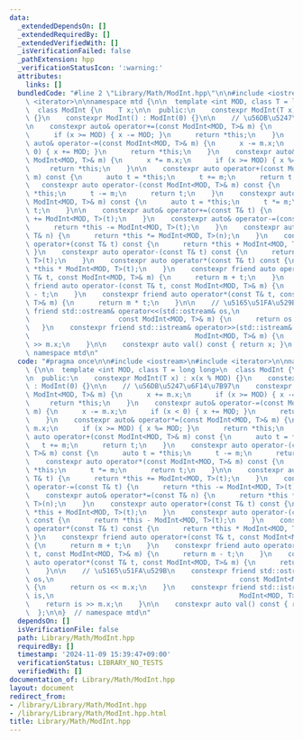 ```yaml
---
data:
  _extendedDependsOn: []
  _extendedRequiredBy: []
  _extendedVerifiedWith: []
  _isVerificationFailed: false
  _pathExtension: hpp
  _verificationStatusIcon: ':warning:'
  attributes:
    links: []
  bundledCode: "#line 2 \"Library/Math/ModInt.hpp\"\n\n#include <iostream>\n#include\
    \ <iterator>\n\nnamespace mtd {\n\n  template <int MOD, class T = long long>\n\
    \  class ModInt {\n    T x;\n\n  public:\n    constexpr ModInt(T x) : x(x % MOD)\
    \ {}\n    constexpr ModInt() : ModInt(0) {}\n\n    // \u56DB\u5247\u6F14\u7B97\
    \n    constexpr auto& operator+=(const ModInt<MOD, T>& m) {\n      x += m.x;\n\
    \      if (x >= MOD) { x -= MOD; }\n      return *this;\n    }\n    constexpr\
    \ auto& operator-=(const ModInt<MOD, T>& m) {\n      x -= m.x;\n      if (x <\
    \ 0) { x += MOD; }\n      return *this;\n    }\n    constexpr auto& operator*=(const\
    \ ModInt<MOD, T>& m) {\n      x *= m.x;\n      if (x >= MOD) { x %= MOD; }\n \
    \     return *this;\n    }\n\n    constexpr auto operator+(const ModInt<MOD, T>&\
    \ m) const {\n      auto t = *this;\n      t += m;\n      return t;\n    }\n \
    \   constexpr auto operator-(const ModInt<MOD, T>& m) const {\n      auto t =\
    \ *this;\n      t -= m;\n      return t;\n    }\n    constexpr auto operator*(const\
    \ ModInt<MOD, T>& m) const {\n      auto t = *this;\n      t *= m;\n      return\
    \ t;\n    }\n\n    constexpr auto& operator+=(const T& t) {\n      return *this\
    \ += ModInt<MOD, T>(t);\n    }\n    constexpr auto& operator-=(const T& t) {\n\
    \      return *this -= ModInt<MOD, T>(t);\n    }\n    constexpr auto& operator*=(const\
    \ T& n) {\n      return *this *= ModInt<MOD, T>(n);\n    }\n    constexpr auto\
    \ operator+(const T& t) const {\n      return *this + ModInt<MOD, T>(t);\n   \
    \ }\n    constexpr auto operator-(const T& t) const {\n      return *this - ModInt<MOD,\
    \ T>(t);\n    }\n    constexpr auto operator*(const T& t) const {\n      return\
    \ *this * ModInt<MOD, T>(t);\n    }\n    constexpr friend auto operator+(const\
    \ T& t, const ModInt<MOD, T>& m) {\n      return m + t;\n    }\n    constexpr\
    \ friend auto operator-(const T& t, const ModInt<MOD, T>& m) {\n      return m\
    \ - t;\n    }\n    constexpr friend auto operator*(const T& t, const ModInt<MOD,\
    \ T>& m) {\n      return m * t;\n    }\n\n    // \u5165\u51FA\u529B\n    constexpr\
    \ friend std::ostream& operator<<(std::ostream& os,\n                        \
    \                      const ModInt<MOD, T>& m) {\n      return os << m.x;\n \
    \   }\n    constexpr friend std::istream& operator>>(std::istream& is,\n     \
    \                                         ModInt<MOD, T>& m) {\n      return is\
    \ >> m.x;\n    }\n\n    constexpr auto val() const { return x; }\n  };\n\n}  //\
    \ namespace mtd\n"
  code: "#pragma once\n\n#include <iostream>\n#include <iterator>\n\nnamespace mtd\
    \ {\n\n  template <int MOD, class T = long long>\n  class ModInt {\n    T x;\n\
    \n  public:\n    constexpr ModInt(T x) : x(x % MOD) {}\n    constexpr ModInt()\
    \ : ModInt(0) {}\n\n    // \u56DB\u5247\u6F14\u7B97\n    constexpr auto& operator+=(const\
    \ ModInt<MOD, T>& m) {\n      x += m.x;\n      if (x >= MOD) { x -= MOD; }\n \
    \     return *this;\n    }\n    constexpr auto& operator-=(const ModInt<MOD, T>&\
    \ m) {\n      x -= m.x;\n      if (x < 0) { x += MOD; }\n      return *this;\n\
    \    }\n    constexpr auto& operator*=(const ModInt<MOD, T>& m) {\n      x *=\
    \ m.x;\n      if (x >= MOD) { x %= MOD; }\n      return *this;\n    }\n\n    constexpr\
    \ auto operator+(const ModInt<MOD, T>& m) const {\n      auto t = *this;\n   \
    \   t += m;\n      return t;\n    }\n    constexpr auto operator-(const ModInt<MOD,\
    \ T>& m) const {\n      auto t = *this;\n      t -= m;\n      return t;\n    }\n\
    \    constexpr auto operator*(const ModInt<MOD, T>& m) const {\n      auto t =\
    \ *this;\n      t *= m;\n      return t;\n    }\n\n    constexpr auto& operator+=(const\
    \ T& t) {\n      return *this += ModInt<MOD, T>(t);\n    }\n    constexpr auto&\
    \ operator-=(const T& t) {\n      return *this -= ModInt<MOD, T>(t);\n    }\n\
    \    constexpr auto& operator*=(const T& n) {\n      return *this *= ModInt<MOD,\
    \ T>(n);\n    }\n    constexpr auto operator+(const T& t) const {\n      return\
    \ *this + ModInt<MOD, T>(t);\n    }\n    constexpr auto operator-(const T& t)\
    \ const {\n      return *this - ModInt<MOD, T>(t);\n    }\n    constexpr auto\
    \ operator*(const T& t) const {\n      return *this * ModInt<MOD, T>(t);\n   \
    \ }\n    constexpr friend auto operator+(const T& t, const ModInt<MOD, T>& m)\
    \ {\n      return m + t;\n    }\n    constexpr friend auto operator-(const T&\
    \ t, const ModInt<MOD, T>& m) {\n      return m - t;\n    }\n    constexpr friend\
    \ auto operator*(const T& t, const ModInt<MOD, T>& m) {\n      return m * t;\n\
    \    }\n\n    // \u5165\u51FA\u529B\n    constexpr friend std::ostream& operator<<(std::ostream&\
    \ os,\n                                              const ModInt<MOD, T>& m)\
    \ {\n      return os << m.x;\n    }\n    constexpr friend std::istream& operator>>(std::istream&\
    \ is,\n                                              ModInt<MOD, T>& m) {\n  \
    \    return is >> m.x;\n    }\n\n    constexpr auto val() const { return x; }\n\
    \  };\n\n}  // namespace mtd\n"
  dependsOn: []
  isVerificationFile: false
  path: Library/Math/ModInt.hpp
  requiredBy: []
  timestamp: '2024-11-09 15:39:47+09:00'
  verificationStatus: LIBRARY_NO_TESTS
  verifiedWith: []
documentation_of: Library/Math/ModInt.hpp
layout: document
redirect_from:
- /library/Library/Math/ModInt.hpp
- /library/Library/Math/ModInt.hpp.html
title: Library/Math/ModInt.hpp
---
```

